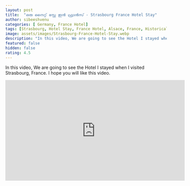 ```yaml
---
layout: post
title:  "ഒരു നൈറ്റ് സ്റ്റേ ഇൻ ഫ്രാൻസ് - Strasbourg France Hotel Stay"
author: sibeeshvenu
categories: [ Germany, France Hotel]
tags: [Strasbourg, Hotel Stay, France Hotel, Alsace, France, Historical City in France, History France, Beautiful Nature, Malayalam, Sibeesh Passion, Njan Oru Malayali, ഞാൻ ഒരു മലയാളി, Germaniyile Nalukal, Germany, Malayali in Germany, Indians in Germany, Keralite in Germany, Malayalees in Germany, Malayali in France]
image: assets/images/Strasbourg-France-Hotel-Stay.webp
description: "In this video, We are going to see the Hotel I stayed when I visited Strasbourg, France. I hope you will like this video."
featured: false
hidden: false
rating: 4.5
---
```


In this video, We are going to see the Hotel I stayed when I visited Strasbourg, France. I hope you will like this video.

<iframe width="560" height="315" src="https://www.youtube.com/embed/HpUkAbMA-1U" frameborder="0" allow="accelerometer; autoplay; encrypted-media; gyroscope; picture-in-picture" allowfullscreen></iframe>
